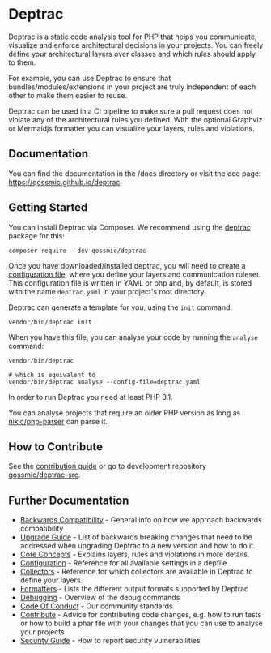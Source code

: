 # Deptrac

Deptrac is a static code analysis tool for PHP that helps you communicate,
visualize and enforce architectural decisions in your projects. You can freely
define your architectural layers over classes and which rules should apply to
them.

For example, you can use Deptrac to ensure that bundles/modules/extensions in
your project are truly independent of each other to make them easier to reuse.

Deptrac can be used in a CI pipeline to make sure a pull request does not
violate any of the architectural rules you defined. With the optional Graphviz
or Mermaidjs formatter you can visualize your layers, rules and violations.

## Documentation

You can find the documentation in the /docs directory or visit the doc page:
https://qossmic.github.io/deptrac

## Getting Started

You can install Deptrac via Composer. We recommend using the
[deptrac](https://github.com/qossmic/deptrac) package for this:

```console
composer require --dev qossmic/deptrac
```

Once you have downloaded/installed deptrac, you will need to create a
[configuration file](docs/index.md#configuration), where you define your layers and
communication ruleset. This configuration file is written in YAML or php and, by default,
is stored with the name `deptrac.yaml` in your project's root directory.

Deptrac can generate a template for you, using the `init` command.

```console
vendor/bin/deptrac init
```

When you have this file, you can analyse your code by
running the `analyse` command:

```console
vendor/bin/deptrac

# which is equivalent to
vendor/bin/deptrac analyse --config-file=deptrac.yaml
```

In order to run Deptrac you need at least PHP 8.1.

You can analyse projects that require an older PHP version as long as
[nikic/php-parser](https://github.com/nikic/PHP-Parser) can parse it.


## How to Contribute

See the [contribution guide](docs/CONTRIBUTING.md) or go to development repository [qossmic/deptrac-src](https://github.com/qossmic/deptrac-src).

## Further Documentation

* [Backwards Compatibility](docs/bc_policy.md) - General info on how we approach
  backwards compatibility
* [Upgrade Guide](docs/upgrade.md) - List of backwards breaking changes that
  need to be addressed when upgrading Deptrac to a new version and how to do it.
* [Core Concepts](docs/concepts.md) - Explains layers, rules and violations in
  more details.
* [Configuration](docs/configuration.md) - Reference for all available settings
  in a depfile
* [Collectors](docs/collectors.md) - Reference for which collectors are
  available in Deptrac to define your layers.
* [Formatters](docs/formatters.md) - Lists the different output formats
  supported by Deptrac
* [Debugging](docs/debugging.md) - Overview of the debug commands
* [Code Of Conduct](docs/CODE_OF_CONDUCT.md) - Our community standards
* [Contribute](docs/CONTRIBUTING.md) - Advice for contributing code changes,
  e.g. how to run tests or how to build a phar file with your changes that you
  can use to analyse your projects
* [Security Guide](docs/SECURITY.md) - How to report security vulnerabilities
